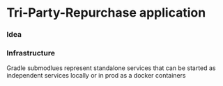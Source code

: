 # Tri-Party-Repurchase application

### Idea


### Infrastructure
Gradle submodlues represent standalone services that can be started as independent services locally or in prod as a docker containers 

